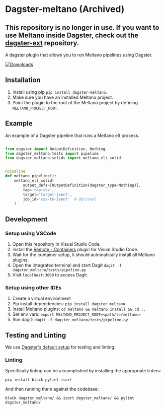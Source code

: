# Dagster-meltano (Archived)

## This repository is no longer in use. If you want to use Meltano inside Dagster, check out the [dagster-ext](https://github.com/quantile-development/dagster-ext) repository.

A dagster plugin that allows you to run Meltano pipelines using Dagster.

[![Downloads](https://pepy.tech/badge/dagster-meltano/month)](https://pepy.tech/project/dagster-meltano)

## Installation
1. Install using pip `pip install dagster-meltano`.
2. Make sure you have an installed Meltano project.
3. Point the plugin to the root of the Meltano project by defining `MELTANO_PROJECT_ROOT`.

## Example
An example of a Dagster pipeline that runs a Meltano elt process.

```python

from dagster import OutputDefinition, Nothing
from dagster_meltano.tests import pipeline
from dagster_meltano.solids import meltano_elt_solid


@pipeline
def meltano_pipeline():
    meltano_elt_solid(
        output_defs=[OutputDefinition(dagster_type=Nothing)],
        tap='tap-csv',
        target='target-jsonl',
        job_id='csv-to-jsonl'  # Optional
    )
```

## Development
### Setup using VSCode
1. Open this repository in Visual Studio Code.
2. Install the [Remote - Containers](https://marketplace.visualstudio.com/items?itemName=ms-vscode-remote.remote-containers) plugin for Visual Studio Code.
3. Wait for the container setup, it should automatically install all Meltano plugins. 
4. Open the integrated terminal and start Dagit `dagit -f dagster_meltano/tests/pipeline.py`
4. Visit `localhost:3000` to access Dagit.

### Setup using other IDEs
1. Create a virtual environment
2. Pip install dependencies: `pip install dagster meltano`
3. Install Meltano plugins: `cd meltano && meltano install && cd ..`
4. Set env vars: `export MELTANO_PROJECT_ROOT=<path/to/meltano>`
5. Run dagit: `dagit -f dagster_meltano/tests/pipeline.py`

## Testing and Linting
We use [Dagster's default setup](https://docs.dagster.io/community/contributing#developing-dagster) 
for testing and linting.

### Linting
Specifically linting can be accomplished by installing the appropriate linters:

```shell
pip install black pylint isort
```

And then running them against the codebase:

```shell
black dagster_meltano/ && isort dagster_meltano/ && pylint dagster_meltano/ 
```
